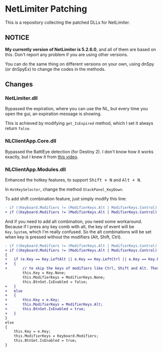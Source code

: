 # NetLimiter Patching

This is a repository collecting the patched DLLs for NetLimiter.

## NOTICE

**My currently version of NetLimiter is 5.2.6.0**, and all of them are based on this.
Don't report any problem if you are using other versions.

You can do the same thing on different versions on your own, using dnSpy (or dnSpyEx) to change the codes in the methods.

## Changes

### NetLimiter.dll

Bypassed the expiration, where you can use the NL, but every time you open the gui, an expiration message is showing.

This is achieved by modifying `get_IsExpired` method, which I set it always return `false`.

### NLClientApp.Core.dll

Bypassed the BattlEye detection (for Destiny 2). I don't know how it works exactly, but I knew it from [this video](https://www.youtube.com/watch?v=avkBlOQ_kUI).

### NLClientApp.Modules.dll

Enhanced the hotkey features, to support <kbd>Shift + N</kbd> and <kbd>Alt + N</kbd>.

In `HotKeySelector`, change the method `StackPanel_KeyDown`:

To add shift combination feature, just simply modify this line:

```diff
- if ((Keyboard.Modifiers != (ModifierKeys.Alt | ModifierKeys.Control) && Keyboard.Modifiers != ModifierKeys.Control) || e.Key == Key.LeftAlt || e.Key == Key.LeftCtrl || e.Key == Key.RightAlt || e.Key == Key.LeftCtrl || e.Key == Key.LWin || e.Key == Key.RWin || e.Key == Key.LeftShift || e.Key == Key.RightShift)
+ if ((Keyboard.Modifiers != (ModifierKeys.Alt | ModifierKeys.Control) && Keyboard.Modifiers != ModifierKeys.Control && Keyboard.Modifiers != ModifierKeys.Shift) || e.Key == Key.LeftAlt || e.Key == Key.LeftCtrl || e.Key == Key.RightAlt || e.Key == Key.LeftCtrl || e.Key == Key.LWin || e.Key == Key.RWin || e.Key == Key.LeftShift || e.Key == Key.RightShift)
```

And if you need to add alt combination, you need some workaround. Because if I press any key comb with alt, the key of event will be `Key.System`, which I'm really confused.
So the alt combinations will be set when key is pressed without the modifiers (Alt, Shift, Ctrl).

```diff
- if ((Keyboard.Modifiers != (ModifierKeys.Alt | ModifierKeys.Control) && Keyboard.Modifiers != ModifierKeys.Control) || e.Key == Key.LeftAlt || e.Key == Key.LeftCtrl || e.Key == Key.RightAlt || e.Key == Key.LeftCtrl || e.Key == Key.LWin || e.Key == Key.RWin || e.Key == Key.LeftShift || e.Key == Key.RightShift)
+ if ((Keyboard.Modifiers != (ModifierKeys.Alt | ModifierKeys.Control) && Keyboard.Modifiers != ModifierKeys.Control && Keyboard.Modifiers != ModifierKeys.Shift) || e.Key == Key.LeftAlt || e.Key == Key.LeftCtrl || e.Key == Key.RightAlt || e.Key == Key.LeftCtrl || e.Key == Key.LWin || e.Key == Key.RWin || e.Key == Key.LeftShift || e.Key == Key.RightShift)
{
+	if (e.Key == Key.LeftAlt || e.Key == Key.LeftCtrl || e.Key == Key.RightAlt || e.Key == Key.LeftCtrl || e.Key == Key.LWin || e.Key == Key.RWin || e.Key == Key.LeftShift || e.Key == Key.RightShift || e.Key == Key.System)
+	{
+		// to skip the keys of modifiers like Ctrl, Shift and Alt. These are not valid!
		this.Key = Key.None;
		this.ModifierKeys = ModifierKeys.None;
		this.BtnSet.IsEnabled = false;
+	}
+	else
+	{
+		this.Key = e.Key;
+		this.ModifierKeys = ModifierKeys.Alt;
+		this.BtnSet.IsEnabled = true;
+	}
}
else
{
	this.Key = e.Key;
	this.ModifierKeys = Keyboard.Modifiers;
	this.BtnSet.IsEnabled = true;
}
```

